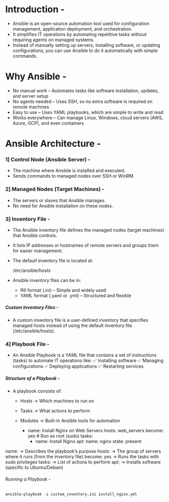 # Introduction -
- Ansible is an open-source automation tool used for configuration management, application deployment, and orchestration.
- It simplifies IT operations by automating repetitive tasks without requiring agents on managed systems.
- Instead of manually setting up servers, installing software, or updating configurations, you can use Ansible to do it automatically with simple commands.

 # Why Ansible -
- No manual work – Automates tasks like software installation, updates, and server setup
- No agents needed – Uses SSH, so no extra software is required on remote machines
- Easy to use – Uses YAML playbooks, which are simple to write and read
- Works everywhere – Can manage Linux, Windows, cloud servers (AWS, Azure, GCP), and even containers


# Ansible Architecture -

### 1] Control Node (Ansible Server) -
- The machine where Ansible is installed and executed.
- Sends commands to managed nodes over SSH or WinRM.
### 2️] Managed Nodes (Target Machines) -
- The servers or slaves that Ansible manages.
- No need for Ansible installation on these nodes.

### 3] Inventory File -
- The Ansible inventory file defines the managed nodes (target machines) that Ansible controls.
- It lists IP addresses or hostnames of remote servers and groups them for easier management.
- The default inventory file is located at:

  /etc/ansible/hosts
  
- Ansible inventory files can be in:
    - INI format (.ini) – Simple and widely used
    - YAML format (.yaml or .yml) – Structured and flexible

##### Custom Inventory Files -
- A custom inventory file is a user-defined inventory that specifies managed hosts instead of using the default inventory file (/etc/ansible/hosts).


### 4] Playbook File - 
- An Ansible Playbook is a YAML file that contains a set of instructions (tasks) to automate IT operations like:
✅ Installing software
✅ Managing configurations
✅ Deploying applications
✅ Restarting services

##### Structure of a Playbook -
- A playbook consists of:
   - Hosts → Which machines to run on
   - Tasks → What actions to perform
   - Modules → Built-in Ansible tools for automation


        - name: Install Nginx on Web Servers
          hosts: web_servers
          become: yes  # Run as root (sudo)
          tasks:
            - name: Install Nginx
              apt:
                name: nginx
                state: present


name: → Describes the playbook’s purpose
hosts: → The group of servers where it runs (from the inventory file)
become: yes → Runs the tasks with sudo privileges
tasks: → List of actions to perform
apt: → Installs software (specific to Ubuntu/Debian)

###### Running a Playbook -

    ansible-playbook -i custom_inventory.ini install_nginx.yml

